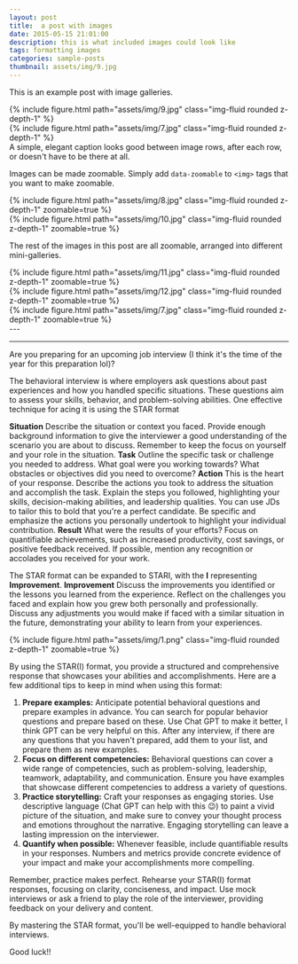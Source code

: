 ```yaml
---
layout: post
title:  a post with images
date: 2015-05-15 21:01:00
description: this is what included images could look like
tags: formatting images
categories: sample-posts
thumbnail: assets/img/9.jpg
---
```

This is an example post with image galleries.

<div class="row mt-3">
    <div class="col-sm mt-3 mt-md-0">
        {% include figure.html path="assets/img/9.jpg" class="img-fluid rounded z-depth-1" %}
    </div>
    <div class="col-sm mt-3 mt-md-0">
        {% include figure.html path="assets/img/7.jpg" class="img-fluid rounded z-depth-1" %}
    </div>
</div>
<div class="caption">
    A simple, elegant caption looks good between image rows, after each row, or doesn't have to be there at all.
</div>

Images can be made zoomable.
Simply add `data-zoomable` to `<img>` tags that you want to make zoomable.

<div class="row mt-3">
    <div class="col-sm mt-3 mt-md-0">
        {% include figure.html path="assets/img/8.jpg" class="img-fluid rounded z-depth-1" zoomable=true %}
    </div>
    <div class="col-sm mt-3 mt-md-0">
        {% include figure.html path="assets/img/10.jpg" class="img-fluid rounded z-depth-1" zoomable=true %}
    </div>
</div>

The rest of the images in this post are all zoomable, arranged into different mini-galleries.

<div class="row mt-3">
    <div class="col-sm mt-3 mt-md-0">
        {% include figure.html path="assets/img/11.jpg" class="img-fluid rounded z-depth-1" zoomable=true %}
    </div>
    <div class="col-sm mt-3 mt-md-0">
        {% include figure.html path="assets/img/12.jpg" class="img-fluid rounded z-depth-1" zoomable=true %}
    </div>
    <div class="col-sm mt-3 mt-md-0">
        {% include figure.html path="assets/img/7.jpg" class="img-fluid rounded z-depth-1" zoomable=true %}
    </div>
</div>
---

---

Are you preparing for an upcoming job interview (I think it's the time of the year for this preparation lol)? 

The behavioral interview is where employers ask questions about past experiences and how you handled specific situations. These questions aim to assess your skills, behavior, and problem-solving abilities. One effective technique for acing it is using the STAR format

**Situation** Describe the situation or context you faced. Provide enough background information to give the interviewer a good understanding of the scenario you are about to discuss. Remember to keep the focus on yourself and your role in the situation.
**Task** Outline the specific task or challenge you needed to address. What goal were you working towards? What obstacles or objectives did you need to overcome? 
**Action** This is the heart of your response. Describe the actions you took to address the situation and accomplish the task. Explain the steps you followed, highlighting your skills, decision-making abilities, and leadership qualities. You can use JDs to tailor this to bold that you're a perfect candidate. Be specific and emphasize the actions you personally undertook to highlight your individual contribution.
**Result** What were the results of your efforts? Focus on quantifiable achievements, such as increased productivity, cost savings, or positive feedback received. If possible, mention any recognition or accolades you received for your work. 

The STAR format can be expanded to STARI, with the **I** representing **Improvement**. 
**Improvement** Discuss the improvements you identified or the lessons you learned from the experience. Reflect on the challenges you faced and explain how you grew both personally and professionally. Discuss any adjustments you would make if faced with a similar situation in the future, demonstrating your ability to learn from your experiences.

<div class="row mt-3">
    <div class="col-sm mt-3 mt-md-0">
        {% include figure.html path="assets/img/1.png" class="img-fluid rounded z-depth-1" zoomable=true %}
    </div>
</div>

By using the STAR(I) format, you provide a structured and comprehensive response that showcases your abilities and accomplishments. Here are a few additional tips to keep in mind when using this format:

1. **Prepare examples:** Anticipate potential behavioral questions and prepare examples in advance. You can search for popular behavior questions and prepare based on these. Use Chat GPT to make it better, I think GPT can be very helpful on this. After any interview, if there are any questions that you haven't prepared, add them to your list, and prepare them as new examples.
2. **Focus on different competencies:** Behavioral questions can cover a wide range of competencies, such as problem-solving, leadership, teamwork, adaptability, and communication. Ensure you have examples that showcase different competencies to address a variety of questions.
3. **Practice storytelling:** Craft your responses as engaging stories. Use descriptive language (Chat GPT can help with this 😉) to paint a vivid picture of the situation, and make sure to convey your thought process and emotions throughout the narrative. Engaging storytelling can leave a lasting impression on the interviewer.
4. **Quantify when possible:** Whenever feasible, include quantifiable results in your responses. Numbers and metrics provide concrete evidence of your impact and make your accomplishments more compelling.

Remember, practice makes perfect. Rehearse your STAR(I) format responses, focusing on clarity, conciseness, and impact. Use mock interviews or ask a friend to play the role of the interviewer, providing feedback on your delivery and content.

By mastering the STAR format, you'll be well-equipped to handle behavioral interviews. 

Good luck!!
